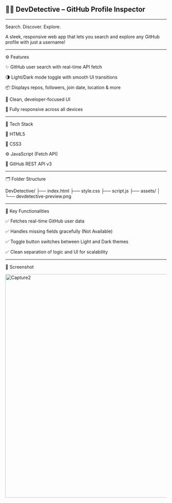 ## 🕵️‍♂️ DevDetective – GitHub Profile Inspector
**************************************************
Search. Discover. Explore.

A sleek, responsive web app that lets you search and explore any GitHub profile with just a username!
**************************************************


⚙️ Features

✨ GitHub user search with real-time API fetch

🌗 Light/Dark mode toggle with smooth UI transitions

📦 Displays repos, followers, join date, location & more

🎨 Clean, developer-focused UI

📱 Fully responsive across all devices

**************************************************

🧠 Tech Stack

🧾 HTML5

🎨 CSS3

⚙️ JavaScript (Fetch API)

📡 GitHub REST API v3
**************************************************

🗂️ Folder Structure

DevDetective/
├── index.html
├── style.css
├── script.js
├── assets/
│   └── devdetective-preview.png
**************************************************

🔧 Key Functionalities

✅ Fetches real-time GitHub user data

✅ Handles missing fields gracefully (Not Available)

✅ Toggle button switches between Light and Dark themes

✅ Clean separation of logic and UI for scalability
**************************************************
📸 Screenshot


<img width="1365" height="696" alt="Capture2" src="https://github.com/user-attachments/assets/4782f1e5-67e2-4603-97f8-74852c93728d" />
